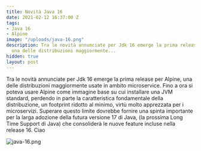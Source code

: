 ```yaml
---
title: Novità Java 16
date: 2021-02-12 16:37:00 Z
tags:
- Java 16
- Alpine
image: "/uploads/java-16.png"
description: Tra le novità annunciate per Jdk 16 emerge la prima release per Alpine,
  una delle distribuzioni maggiormente...
hidden: true
layout: post
---
```


Tra le novità annunciate per Jdk 16 emerge la prima release per Alpine, una delle distribuzioni maggiormente usate in ambito microservice. Fino a ora si poteva usare Alpine come immagine base su cui installare una JVM standard, perdendo in parte la caratteristica fondamentale della distribuzione, un footprint ridotto al minimo, virtù molto apprezzata per i microservizi. Superare questo limite dovrebbe fornire una spinta importante per la larga adozione della futura versione 17 di Java, (la prossima Long Time Support di Java) che consoliderà le nuove feature incluse nella release 16.
Ciao

![java-16.png](/uploads/java-16.png)